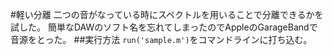 #軽い分離
二つの音がなっている時にスペクトルを用いることで分離できるかを試した。
簡単なDAWのソフト名を忘れてしまったのでAppleのGarageBandで音源をとった。
##実行方法
`run('sample.m')`をコマンドラインに打ち込む。

